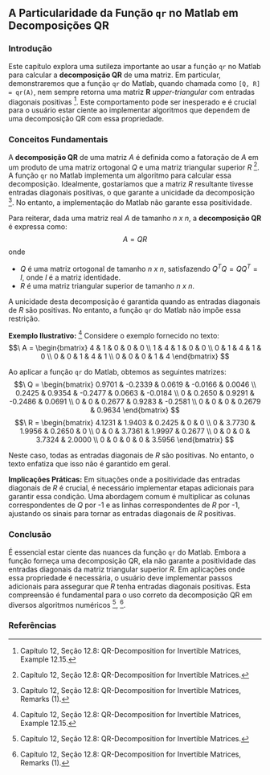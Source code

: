 ## A Particularidade da Função `qr` no Matlab em Decomposições QR

### Introdução
Este capítulo explora uma sutileza importante ao usar a função `qr` no Matlab para calcular a **decomposição QR** de uma matriz. Em particular, demonstraremos que a função `qr` do Matlab, quando chamada como `[Q, R] = qr(A)`, nem sempre retorna uma matriz **R** *upper-triangular* com entradas diagonais positivas [^474]. Este comportamento pode ser inesperado e é crucial para o usuário estar ciente ao implementar algoritmos que dependem de uma decomposição QR com essa propriedade.

### Conceitos Fundamentais
A **decomposição QR** de uma matriz *A* é definida como a fatoração de *A* em um produto de uma matriz ortogonal *Q* e uma matriz triangular superior *R* [^471]. A função `qr` no Matlab implementa um algoritmo para calcular essa decomposição. Idealmente, gostaríamos que a matriz *R* resultante tivesse entradas diagonais positivas, o que garante a unicidade da decomposição [^472]. No entanto, a implementação do Matlab não garante essa positividade.

Para reiterar, dada uma matriz real *A* de tamanho *n x n*, a **decomposição QR** é expressa como:
$$A = QR$$
onde
- *Q* é uma matriz ortogonal de tamanho *n x n*, satisfazendo $Q^TQ = QQ^T = I$, onde *I* é a matriz identidade.
- *R* é uma matriz triangular superior de tamanho *n x n*.

A unicidade desta decomposição é garantida quando as entradas diagonais de *R* são positivas. No entanto, a função `qr` do Matlab não impõe essa restrição.

**Exemplo Ilustrativo:** [^474]
Considere o exemplo fornecido no texto:
$$\
A = \begin{bmatrix}
4 & 1 & 0 & 0 & 0 \\
1 & 4 & 1 & 0 & 0 \\
0 & 1 & 4 & 1 & 0 \\
0 & 0 & 1 & 4 & 1 \\
0 & 0 & 0 & 1 & 4
\end{bmatrix}
$$

Ao aplicar a função `qr` do Matlab, obtemos as seguintes matrizes:
$$\
Q = \begin{bmatrix}
0.9701 & -0.2339 & 0.0619 & -0.0166 & 0.0046 \\
0.2425 & 0.9354 & -0.2477 & 0.0663 & -0.0184 \\
0 & 0.2650 & 0.9291 & -0.2486 & 0.0691 \\
0 & 0 & 0.2677 & 0.9283 & -0.2581 \\
0 & 0 & 0 & 0.2679 & 0.9634
\end{bmatrix}
$$
$$\
R = \begin{bmatrix}
4.1231 & 1.9403 & 0.2425 & 0 & 0 \\
0 & 3.7730 & 1.9956 & 0.2650 & 0 \\
0 & 0 & 3.7361 & 1.9997 & 0.2677 \\
0 & 0 & 0 & 3.7324 & 2.0000 \\
0 & 0 & 0 & 0 & 3.5956
\end{bmatrix}
$$

Neste caso, todas as entradas diagonais de *R* são positivas. No entanto, o texto enfatiza que isso não é garantido em geral.

**Implicações Práticas:**
Em situações onde a positividade das entradas diagonais de *R* é crucial, é necessário implementar etapas adicionais para garantir essa condição. Uma abordagem comum é multiplicar as colunas correspondentes de *Q* por -1 e as linhas correspondentes de *R* por -1, ajustando os sinais para tornar as entradas diagonais de *R* positivas.

### Conclusão
É essencial estar ciente das nuances da função `qr` do Matlab. Embora a função forneça uma decomposição QR, ela não garante a positividade das entradas diagonais da matriz triangular superior *R*. Em aplicações onde essa propriedade é necessária, o usuário deve implementar passos adicionais para assegurar que *R* tenha entradas diagonais positivas. Esta compreensão é fundamental para o uso correto da decomposição QR em diversos algoritmos numéricos [^471], [^472].

### Referências
[^471]: Capítulo 12, Seção 12.8: QR-Decomposition for Invertible Matrices.
[^472]: Capítulo 12, Seção 12.8: QR-Decomposition for Invertible Matrices, Remarks (1).
[^474]: Capítulo 12, Seção 12.8: QR-Decomposition for Invertible Matrices, Example 12.15.

<!-- END -->